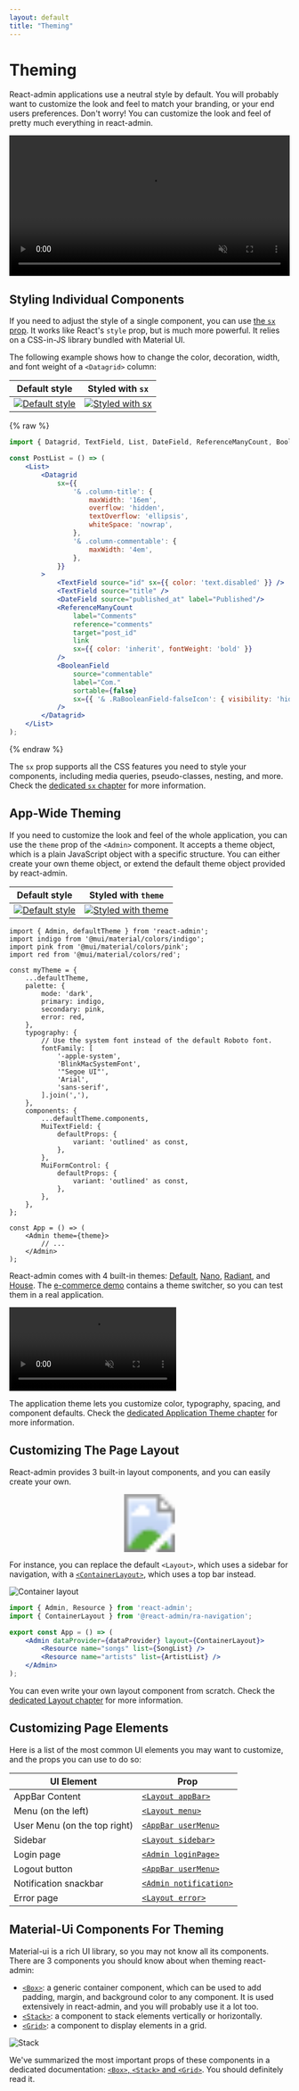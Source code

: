 ```yaml
---
layout: default
title: "Theming"
---
```


# Theming

React-admin applications use a neutral style by default. You will probably want to customize the look and feel to match your branding, or your end users preferences. Don't worry! You can customize the look and feel of pretty much everything in react-admin.

<video controls autoplay playsinline muted loop width="100%">
  <source src="https://user-images.githubusercontent.com/99944/116970434-4a926480-acb8-11eb-8ce2-0602c680e45e.mp4" type="video/webm" />
  Your browser does not support the video tag.
</video>

## Styling Individual Components

If you need to adjust the style of a single component, you can use [the `sx` prop](./SX.md). It works like React's `style` prop, but is much more powerful. It relies on a CSS-in-JS library bundled with Material UI.

The following example shows how to change the color, decoration, width, and font weight of a `<Datagrid>` column:

| Default style | Styled with `sx` | 
| --- | --- |
| [![Default style](./img/datagrid-sx-unstyled.webp)](./img/datagrid-sx-unstyled.webp) | [![Styled with `sx`](./img/datagrid-sx-styled.webp)](./img/datagrid-sx-styled.webp) |

{% raw %}
```jsx
import { Datagrid, TextField, List, DateField, ReferenceManyCount, BooleanField } from 'react-admin';

const PostList = () => (
    <List>
        <Datagrid
            sx={{
                '& .column-title': {
                    maxWidth: '16em',
                    overflow: 'hidden',
                    textOverflow: 'ellipsis',
                    whiteSpace: 'nowrap',
                },
                '& .column-commentable': {
                    maxWidth: '4em',
                },
            }}
        >
            <TextField source="id" sx={{ color: 'text.disabled' }} />
            <TextField source="title" />
            <DateField source="published_at" label="Published"/>
            <ReferenceManyCount
                label="Comments"
                reference="comments"
                target="post_id"
                link
                sx={{ color: 'inherit', fontWeight: 'bold' }}
            />
            <BooleanField
                source="commentable"
                label="Com."
                sortable={false}
                sx={{ '& .RaBooleanField-falseIcon': { visibility: 'hidden' } }}
            />
        </Datagrid>
    </List>
);
```
{% endraw %}

The `sx` prop supports all the CSS features you need to style your components, including media queries, pseudo-classes, nesting, and more. Check the [dedicated `sx` chapter](./SX.md) for more information.

## App-Wide Theming

If you need to customize the look and feel of the whole application, you can use the `theme` prop of the `<Admin>` component. It accepts a theme object, which is a plain JavaScript object with a specific structure. You can either create your own theme object, or extend the default theme object provided by react-admin.

| Default style | Styled with `theme` | 
| --- | --- |
| [![Default style](./img/datagrid-theme-unstyled.webp)](./img/datagrid-theme-unstyled.webp) | [![Styled with `theme`](./img/datagrid-theme-styled.webp)](./img/datagrid-theme-styled.webp) |

```tsx
import { Admin, defaultTheme } from 'react-admin';
import indigo from '@mui/material/colors/indigo';
import pink from '@mui/material/colors/pink';
import red from '@mui/material/colors/red';

const myTheme = {
    ...defaultTheme,
    palette: {
        mode: 'dark',
        primary: indigo,
        secondary: pink,
        error: red,
    },
    typography: {
        // Use the system font instead of the default Roboto font.
        fontFamily: [
            '-apple-system',
            'BlinkMacSystemFont',
            '"Segoe UI"',
            'Arial',
            'sans-serif',
        ].join(','),
    },
    components: {
        ...defaultTheme.components,
        MuiTextField: {
            defaultProps: {
                variant: 'outlined' as const,
            },
        },
        MuiFormControl: {
            defaultProps: {
                variant: 'outlined' as const,
            },
        },
    },
};

const App = () => (
    <Admin theme={theme}>
        // ...
    </Admin>
);
```

React-admin comes with 4 built-in themes: [Default](./AppTheme.md#default), [Nano](./AppTheme.md#nano), [Radiant](./AppTheme.md#radiant), and [House](./AppTheme.md#house). The [e-commerce demo](https://marmelab.com/react-admin-demo/) contains a theme switcher, so you can test them in a real application. 

<video controls autoplay playsinline muted loop>
  <source src="./img/demo-themes.mp4" type="video/mp4"/>
  Your browser does not support the video tag.
</video>

The application theme lets you customize color, typography, spacing, and component defaults. Check the [dedicated Application Theme chapter](./AppTheme.md) for more information.

## Customizing The Page Layout

React-admin provides 3 built-in layout components, and you can easily create your own.

<figure>
    <svg xmlns="http://www.w3.org/2000/svg" viewBox="0 0 1177 290" preserveAspectRatio="xMinYMin meet">
        <image width="1177" height="290" xlink:href="./img/layouts.png" />
        <g opacity="0">
            <a href="./Layout.html" aria-label="Layout">
                <rect x="0" y="0" width="348" height="290"/>
            </a>
        </g>
        <g opacity="0">
            <a href="./ContainerLayout.html" aria-label="ContainerLayout">
                <rect x="373" y="0" width="408" height="290"/>
            </a>
        </g>
        <g opacity="0">
            <a href="./SolarLayout.html" aria-label="SolarLayout">
                <rect x="801" y="0" width="376" height="290"/>
            </a>
        </g>
    </svg>
</figure>

For instance, you can replace the default `<Layout>`, which uses a sidebar for navigation, with a [`<ContainerLayout>`](./ContainerLayout.md), which uses a top bar instead.

![Container layout](https://marmelab.com/ra-enterprise/modules/assets/ra-navigation/latest/container-layout.png)

```jsx
import { Admin, Resource } from 'react-admin';
import { ContainerLayout } from '@react-admin/ra-navigation';

export const App = () => (
    <Admin dataProvider={dataProvider} layout={ContainerLayout}>
        <Resource name="songs" list={SongList} />
        <Resource name="artists" list={ArtistList} />
    </Admin>
);
```

You can even write your own layout component from scratch. Check the [dedicated Layout chapter](./Layout.md) for more information.

## Customizing Page Elements

Here is a list of the most common UI elements you may want to customize, and the props you can use to do so:

| UI Element | Prop |
| --- | --- |
| AppBar Content | [`<Layout appBar>`](./Layout.md#appbar) |
| Menu (on the left) | [`<Layout menu>`](./Layout.md#menu) |
| User Menu (on the top right) | [`<AppBar userMenu>`](./AppBar.md#usermenu) |
| Sidebar | [`<Layout sidebar>`](./Layout.md#sidebar) |
| Login page | [`<Admin loginPage>`](./Authentication.md#customizing-the-login-component) |
| Logout button | [`<AppBar userMenu>`](./AppBar.md#usermenu) |
| Notification snackbar | [`<Admin notification>`](./Admin.md#notification) |
| Error page | [`<Layout error>`](./Layout.md#error) |

## Material-Ui Components For Theming

Material-ui is a rich UI library, so you may not know all its components. There are 3 components you should know about when theming react-admin:

- [`<Box>`](./BoxStackGrid.md#box): a generic container component, which can be used to add padding, margin, and background color to any component. It is used extensively in react-admin, and you will probably use it a lot too.
- [`<Stack>`](./BoxStackGrid.md#stack): a component to stack elements vertically or horizontally. 
- [`<Grid>`](./BoxStackGrid.md#grid): a component to display elements in a grid. 

![Stack](./img/stack.webp)

We've summarized the most important props of these components in a dedicated documentation: [`<Box>`, `<Stack>` and `<Grid>`](./BoxStackGrid.md). You should definitely read it.
